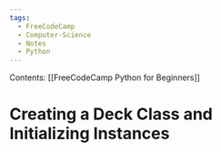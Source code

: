 ```yaml
---
tags:
  - FreeCodeCamp
  - Computer-Science
  - Notes
  - Python
---
```

Contents: [[FreeCodeCamp Python for Beginners]]
# Creating a Deck Class and Initializing Instances